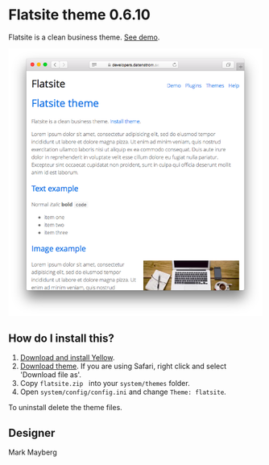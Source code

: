 Flatsite theme 0.6.10
====================
Flatsite is a clean business theme. [See demo](https://developers.datenstrom.se/themes/flatsite-theme).

<p align="center"><img src="flatsite-screenshot.png?raw=true" alt="Screenshot"></p>

## How do I install this?

1. [Download and install Yellow](https://github.com/datenstrom/yellow/).
2. [Download theme](https://github.com/datenstrom/yellow-themes/raw/master/zip/flatsite.zip). If you are using Safari, right click and select 'Download file as'.
3. Copy `flatsite.zip ` into your `system/themes` folder.
4. Open `system/config/config.ini` and change `Theme: flatsite`.

To uninstall delete the theme files.

## Designer

Mark Mayberg

